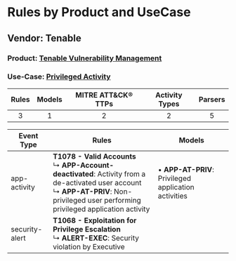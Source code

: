 Rules by Product and UseCase
============================
Vendor: Tenable
---------------
### Product: [Tenable Vulnerability Management](../ds_tenable_tenable_vulnerability_management.md)
### Use-Case: [Privileged Activity](../../../../UseCases/uc_privileged_activity.md)

| Rules | Models | MITRE ATT&CK® TTPs | Activity Types | Parsers |
|:-----:|:------:|:------------------:|:--------------:|:-------:|
|   3   |   1    |         2          |       2        |    5    |

| Event Type     | Rules    | Models    |
| ---- | ---- | ---- |
| app-activity   | <b>T1078 - Valid Accounts</b><br> ↳ <b>APP-Account-deactivated</b>: Activity from a de-activated user account<br> ↳ <b>APP-AT-PRIV</b>: Non-privileged user performing privileged application activity |  • <b>APP-AT-PRIV</b>: Privileged application activities |
| security-alert | <b>T1068 - Exploitation for Privilege Escalation</b><br> ↳ <b>ALERT-EXEC</b>: Security violation by Executive    |    |